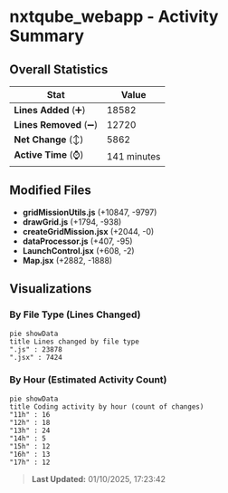 # nxtqube_webapp - Activity Summary 

## Overall Statistics

| Stat                   | Value                                                             |
| ---------------------- | ----------------------------------------------------------------- |
| **Lines Added** (➕)   | 18582                                          |
| **Lines Removed** (➖) | 12720                                        |
| **Net Change** (↕)    | 5862                |
| **Active Time** (⌚)   | 141 minutes |


## Modified Files
- **gridMissionUtils.js** (+10847, -9797)
- **drawGrid.js** (+1794, -938)
- **createGridMission.jsx** (+2044, -0)
- **dataProcessor.js** (+407, -95)
- **LaunchControl.jsx** (+608, -2)
- **Map.jsx** (+2882, -1888)

## Visualizations

### By File Type (Lines Changed)

```mermaid
pie showData
title Lines changed by file type
".js" : 23878
".jsx" : 7424
```

### By Hour (Estimated Activity Count)

```mermaid
pie showData
title Coding activity by hour (count of changes)
"11h" : 16
"12h" : 18
"13h" : 24
"14h" : 5
"15h" : 12
"16h" : 13
"17h" : 12
```


> **Last Updated:** 01/10/2025, 17:23:42